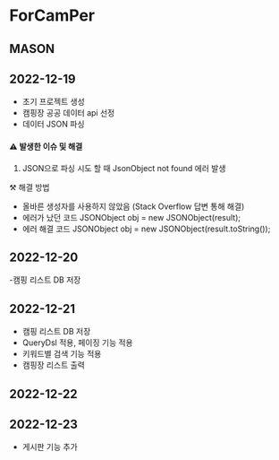 # ForCamPer

##  MASON
## 2022-12-19

- 초기 프로젝트 생성
- 캠핑장 공공 데이터 api 선정
- 데이터 JSON 파싱

#### ⚠️ 발생한 이슈 및 해결

1. JSON으로 파싱 시도 할 때 JsonObject not found 에러 발생 

⚒️ 해결 방법  
- 올바른 생성자를 사용하지 않았음 (Stack Overflow 답변 통해 해결)
- 에러가 났던 코드  JSONObject obj = new JSONObject(result);
- 에러 해결 코드  JSONObject obj = new JSONObject(result.toString());

## 2022-12-20

-캠핑 리스트 DB 저장


## 2022-12-21

- 캠핑 리스트 DB 저장
- QueryDsl 적용, 페이징 기능 적용
- 키워드별 검색 기능 적용
- 캠핑장 리스트 출력

## 2022-12-22

## 2022-12-23

- 게시판 기능 추가
